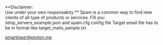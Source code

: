 **Disclaimer:  
Use under your own responsabity  **
Spam is a common way to find new clients of all type of products or services. 
Fill you stmp_servers_example.json and spam.cfg config file
Target email file has to be in format like target_mails_sample.txt

pmartinezr@proton.me

